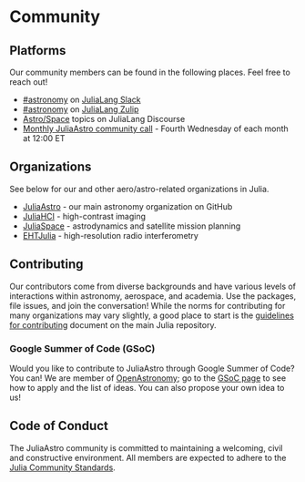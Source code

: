 # Community

## Platforms

Our community members can be found in the following places. Feel free to reach out!

- [#astronomy](slack://channel?id=CMXU6SD7V&team=T68168MUP) on [JuliaLang Slack](https://julialang.org/slack/)
- [#astronomy](https://julialang.zulipchat.com/#narrow/channel/astronomy) on [JuliaLang Zulip](https://julialang.zulipchat.com/register/)
- [Astro/Space](https://discourse.julialang.org/c/domain/astro) topics on JuliaLang Discourse
- [Monthly JuliaAstro community call](https://julialang.org/community/#events) - Fourth Wednesday of each month at 12:00 ET

## Organizations

See below for our and other aero/astro-related organizations in Julia.

- [JuliaAstro](https://github.com/juliaastro) - our main astronomy organization on GitHub
- [JuliaHCI](https://github.com/juliahci) - high-contrast imaging
- [JuliaSpace](https://github.com/JuliaSpace) - astrodynamics and satellite mission planning
- [EHTJulia](https://github.com/EHTJulia) - high-resolution radio interferometry


## Contributing

Our contributors come from diverse backgrounds and have various levels of interactions within astronomy, aerospace, and academia. Use the packages, file issues, and join the conversation! While the norms for contributing for many organizations may vary slightly, a good place to start is the [guidelines for contributing](https://github.com/JuliaLang/julia/blob/master/CONTRIBUTING.md) document on the main Julia repository.

### Google Summer of Code (GSoC)

Would you like to contribute to JuliaAstro through Google Summer of Code? You can! We are member of [OpenAstronomy](https://openastronomy.org); go to the [GSoC page](https://openastronomy.org/gsoc/) to see how to apply and the list of ideas. You can also propose your own idea to us!


## Code of Conduct
The JuliaAstro community is committed to maintaining a welcoming, civil and constructive environment. All members are expected to adhere to the [Julia Community Standards](https://julialang.org/community/standards/).

